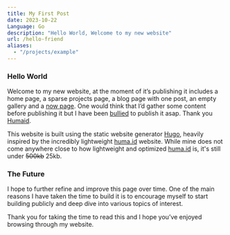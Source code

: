 ```yaml
---
title: My First Post
date: 2023-10-22
Language: Go
description: "Hello World, Welcome to my new website"
url: /hello-friend
aliases:
  - "/projects/example"
---
```

### Hello World

Welcome to my new website, at the moment of it’s publishing it includes a home page, a sparse projects page, a blog page with one post, an empty gallery and a [now page](https://nownownow.com/about). One would think that I’d gather some content before publishing it but I have been [bullied](https://saleh.boo/) to publish it asap. Thank you [Humaid].

This website is built using the static website generator [Hugo], heavily inspired by the incredibly lightweight [huma.id] website. While mine does not come anywhere close to how lightweight and optimized [huma.id] is, it's still under ~~500kb~~ 25kb.

### The Future

I hope to further refine and improve this page over time. One of the main reasons I have taken the time to build it is to encourage myself to start building publicly and deep dive into various topics of interest.

Thank you for taking the time to read this and I hope you’ve enjoyed browsing through my website.

[Humaid]: <https://huma.id/>
[huma.id]: <https://huma.id/>
[Hugo]: <https://gohugo.io>
